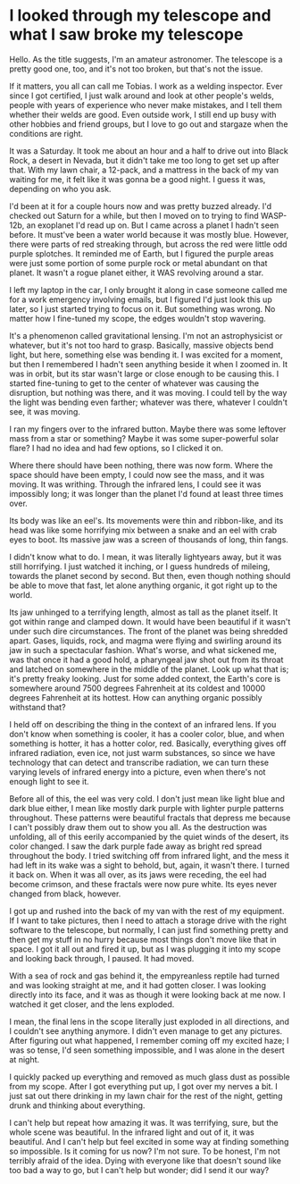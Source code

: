 # I looked through my telescope and what I saw broke my telescope
Hello. As the title suggests, I'm an amateur astronomer. The telescope is a pretty good one, too, and it's not too broken, but that's not the issue. 

If it matters, you all can call me Tobias. I work as a welding inspector. Ever since I got certified, I just walk around and look at other people's welds, people with years of experience who never make mistakes, and I tell them whether their welds are good. Even outside work, I still end up busy with other hobbies and friend groups, but I love to go out and stargaze when the conditions are right. 

It was a Saturday. It took me about an hour and a half to drive out into Black Rock, a desert in Nevada, but it didn't take me too long to get set up after that. With my lawn chair, a 12-pack, and a mattress in the back of my van waiting for me, it felt like it was gonna be a good night. I guess it was, depending on who you ask. 

I'd been at it for a couple hours now and was pretty buzzed already. I'd checked out Saturn for a while, but then I moved on to trying to find WASP-12b, an exoplanet I'd read up on. But I came across a planet I hadn't seen before. It must've been a water world because it was mostly blue. However, there were parts of red streaking through, but across the red were little odd purple splotches. It reminded me of Earth, but I figured the purple areas were just some portion of some purple rock or metal abundant on that planet. It wasn't a rogue planet either, it WAS revolving around a star.

I left my laptop in the car, I only brought it along in case someone called me for a work emergency involving emails, but I figured I'd just look this up later, so I just started trying to focus on it. But something was wrong. No matter how I fine-tuned my scope, the edges wouldn't stop wavering. 

It's a phenomenon called gravitational lensing. I'm not an astrophysicist or whatever, but it's not too hard to grasp. Basically, massive objects bend light, but here, something else was bending it. I was excited for a moment, but then I remembered I hadn't seen anything beside it when I zoomed in. It was in orbit, but its star wasn't large or close enough to be causing this. I started fine-tuning to get to the center of whatever was causing the disruption, but nothing was there, and it was moving. I could tell by the way the light was bending even farther; whatever was there, whatever I couldn't see, it was moving.

I ran my fingers over to the infrared button. Maybe there was some leftover mass from a star or something? Maybe it was some super-powerful solar flare? I had no idea and had few options, so I clicked it on.

Where there should have been nothing, there was now form. Where the space should have been empty, I could now see the mass, and it was moving. It was writhing. Through the infrared lens, I could see it was impossibly long; it was longer than the planet I'd found at least three times over. 

Its body was like an eel's. Its movements were thin and ribbon-like, and its head was like some horrifying mix between a snake and an eel with crab eyes to boot. Its massive jaw was a screen of thousands of long, thin fangs.

I didn't know what to do. I mean, it was literally lightyears away, but it was still horrifying. I just watched it inching, or I guess hundreds of mileing, towards the planet second by second. But then, even though nothing should be able to move that fast, let alone anything organic, it got right up to the world.

Its jaw unhinged to a terrifying length, almost as tall as the planet itself. It got within range and clamped down. It would have been beautiful if it wasn't under such dire circumstances. The front of the planet was being shredded apart. Gases, liquids, rock, and magma were flying and swirling around its jaw in such a spectacular fashion. What's worse, and what sickened me, was that once it had a good hold, a pharyngeal jaw shot out from its throat and latched on somewhere in the middle of the planet. Look up what that is; it's pretty freaky looking. Just for some added context, the Earth's core is somewhere around 7500 degrees Fahrenheit at its coldest and 10000 degrees Fahrenheit at its hottest. How can anything organic possibly withstand that?

I held off on describing the thing in the context of an infrared lens. If you don't know when something is cooler, it has a cooler color, blue, and when something is hotter, it has a hotter color, red. Basically, everything gives off infrared radiation, even ice, not just warm substances, so since we have technology that can detect and transcribe radiation, we can turn these varying levels of infrared energy into a picture, even when there's not enough light to see it.

Before all of this, the eel was very cold. I don't just mean like light blue and dark blue either, I mean like mostly dark purple with lighter purple patterns throughout. These patterns were beautiful fractals that depress me because I can't possibly draw them out to show you all. As the destruction was unfolding, all of this eerily accompanied by the quiet winds of the desert, its color changed. I saw the dark purple fade away as bright red spread throughout the body. I tried switching off from infrared light, and the mess it had left in its wake was a sight to behold, but, again, it wasn't there. I turned it back on. When it was all over, as its jaws were receding, the eel had become crimson, and these fractals were now pure white. Its eyes never changed from black, however.

I got up and rushed into the back of my van with the rest of my equipment. If I want to take pictures, then I need to attach a storage drive with the right software to the telescope, but normally, I can just find something pretty and then get my stuff in no hurry because most things don't move like that in space. I got it all out and fired it up, but as I was plugging it into my scope and looking back through, I paused. It had moved. 

With a sea of rock and gas behind it, the empyreanless reptile had turned and was looking straight at me, and it had gotten closer. I was looking directly into its face, and it was as though it were looking back at me now. I watched it get closer, and the lens exploded. 

I mean, the final lens in the scope literally just exploded in all directions, and I couldn't see anything anymore. I didn't even manage to get any pictures. After figuring out what happened, I remember coming off my excited haze; I was so tense, I'd seen something impossible, and I was alone in the desert at night. 

I quickly packed up everything and removed as much glass dust as possible from my scope. After I got everything put up, I got over my nerves a bit. I just sat out there drinking in my lawn chair for the rest of the night, getting drunk and thinking about everything. 

I can't help but repeat how amazing it was. It was terrifying, sure, but the whole scene was beautiful. In the infrared light and out of it, it was beautiful. And I can't help but feel excited in some way at finding something so impossible. Is it coming for us now? I'm not sure. To be honest, I'm not terribly afraid of the idea. Dying with everyone like that doesn't sound like too bad a way to go, but I can't help but wonder; did I send it our way?